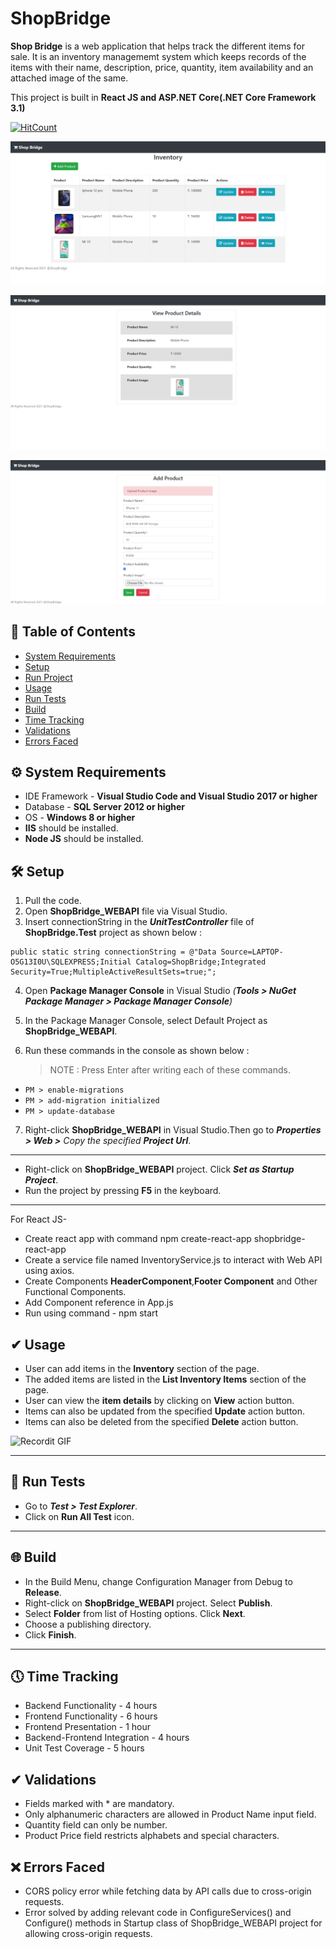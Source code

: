 # ShopBridge

**Shop Bridge** is a web application that helps track the different items for sale. It is an inventory managememt system which keeps records of the items with their name, description, price, quantity, item availability and an attached image of the same.

This project is built in **React JS and ASP.NET Core(.NET Core Framework 3.1)**

[![HitCount](http://hits.dwyl.com/roshnidahake13/ShopBridge.svg)](http://hits.dwyl.com/roshnidahake13/ShopBridge)

[![Shop Bridge Image](https://github.com/roshnidahake13/ShopBridge/blob/main/ImagesAndVideos/ListInventory.png)]()

[![Shop Bridge Image](https://github.com/roshnidahake13/ShopBridge/blob/main/ImagesAndVideos/ViewProduct.png)]()

[![Shop Bridge Image](https://github.com/roshnidahake13/ShopBridge/blob/main/ImagesAndVideos/AddUpdateProduct.png)]()

## 📒 Table of Contents 

- [System Requirements](#-system-requirements)
- [Setup](#-setup)
- [Run Project](#-run-project)
- [Usage](#-usage)
- [Run Tests](#-run-tests)
- [Build](#-build)
- [Time Tracking](#-time-tracking)
- [Validations](#-validations)
- [Errors Faced](#-errors-faced)


## ⚙ System Requirements

* IDE Framework - **Visual Studio Code and Visual Studio 2017 or higher**
* Database - **SQL Server 2012 or higher**
* OS - **Windows 8 or higher**
* **IIS** should be installed.
* **Node JS** should be installed.

## 🛠 Setup

1. Pull the code.
2. Open **ShopBridge_WEBAPI** file via Visual Studio.
3. Insert connectionString in the _**UnitTestController**_ file of **ShopBridge.Test** project as shown below :
```
public static string connectionString = @"Data Source=LAPTOP-O5G13I0U\SQLEXPRESS;Initial Catalog=ShopBridge;Integrated Security=True;MultipleActiveResultSets=true;";
```
4. Open **Package Manager Console** in Visual Studio _(**Tools > NuGet Package Manager > Package Manager Console**)_
5. In the Package Manager Console, select Default Project as **ShopBridge_WEBAPI**.
6. Run these commands in the console as shown below :

    > NOTE : Press Enter after writing each of these commands.
    
* `PM > enable-migrations `
* `PM > add-migration initialized`
* `PM > update-database`

7. Right-click **ShopBridge_WEBAPI** in Visual Studio.Then go to _**Properties > Web >** Copy the specified **Project Url**_.
---

* Right-click on **ShopBridge_WEBAPI** project. Click _**Set as Startup Project**_.
* Run the project by pressing **F5** in the keyboard.
---
For React JS-

* Create react app with command npm create-react-app shopbridge-react-app
* Create a service file named InventoryService.js to interact with Web API using axios.
* Create Components **HeaderComponent**,**Footer Component** and Other Functional Components.
* Add Component reference in App.js
* Run using command - npm start


## ✔ Usage

* User can add items in the **Inventory** section of the page.
* The added items are listed in the **List Inventory Items** section of the page.
* User can view the **item details** by clicking on **View** action button.
* Items can also be updated from the specified **Update** action button.
* Items can also be deleted from the specified **Delete** action button.

![Recordit GIF](http://g.recordit.co/333MvxfJqQ.gif)

---
## 🧪 Run Tests

* Go to _**Test > Test Explorer**_.
* Click on **Run All Test** icon.
---
## 🌐 Build

* In the Build Menu, change Configuration Manager from Debug to **Release**.
* Right-click on **ShopBridge_WEBAPI** project. Select **Publish**.
* Select **Folder** from list of Hosting options. Click **Next**.
* Choose a publishing directory. 
* Click **Finish**.
---
## 🕔 Time Tracking

* Backend Functionality - 4 hours
* Frontend Functionality - 6 hours
* Frontend Presentation - 1 hour
* Backend-Frontend Integration - 4 hours
* Unit Test Coverage - 5 hours

## ✔ Validations

* Fields marked with * are mandatory.
* Only alphanumeric characters are allowed in Product Name input field. 
* Quantity field can only be number.
* Product Price field restricts alphabets and special characters.

## ❌ Errors Faced
* CORS policy error while fetching data by API calls due to cross-origin requests.
* Error solved by adding relevant code in ConfigureServices() and Configure() methods in Startup class of ShopBridge_WEBAPI project for allowing cross-origin requests. 

